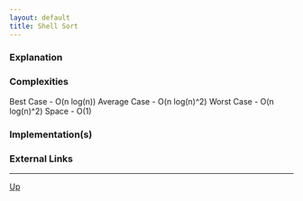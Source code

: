 ```yaml
---
layout: default
title: Shell Sort
---
```


### Explanation

### Complexities

Best Case - O(n log(n))
Average Case - O(n log(n)^2)
Worst Case - O(n log(n)^2)
Space - O(1)

### Implementation(s)

### External Links

---

[Up](./README.md)
